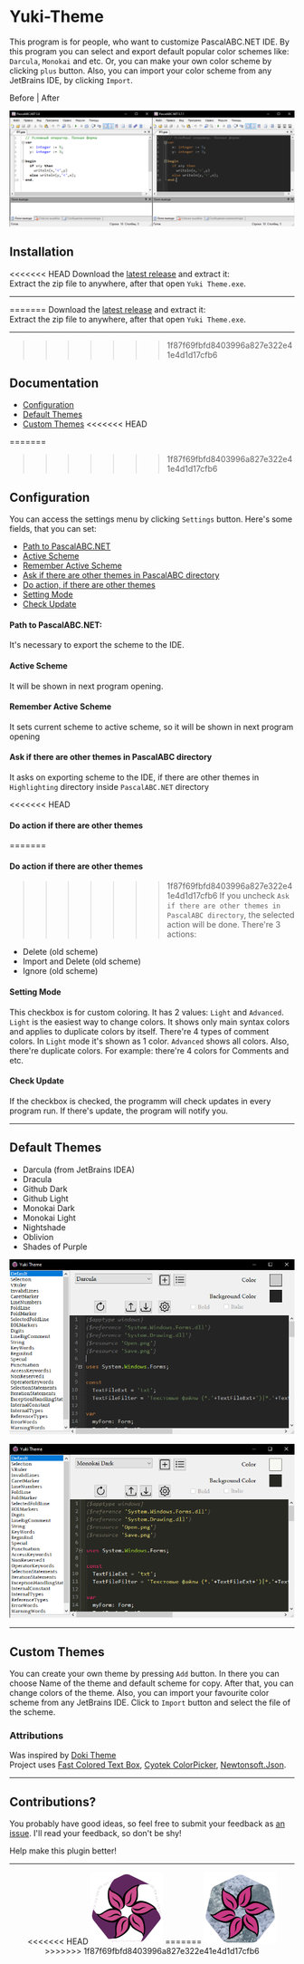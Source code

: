 # Yuki-Theme

This program is for people, who want to customize PascalABC.NET IDE. By this program you can select and export default popular color schemes like: `Darcula`, `Monokai` and etc.
Or, you can make your own color scheme by clicking `plus` button. Also, you can import your color scheme from any JetBrains IDE, by clicking `Import`.

Before     |    After

![Before and After](./screen.png)

## Installation

<<<<<<< HEAD
Download the [latest release](https://github.com/Dragon-0609/Yuki-Theme/releases/latest) and extract it: <br>
Extract the zip file to anywhere, after that open `Yuki Theme.exe`.
  
---

=======
  Download the [latest release](https://github.com/Dragon-0609/Yuki-Theme/releases/latest) and extract it: <br>
  Extract the zip file to anywhere, after that open `Yuki Theme.exe`.
  
  ---
  
>>>>>>> 1f87f69fbfd8403996a827e322e41e4d1d17cfb6
## Documentation
- [Configuration](#configuration)
- [Default Themes](#default-themes)
- [Custom Themes](#custom-themes)
<<<<<<< HEAD

=======
  
>>>>>>> 1f87f69fbfd8403996a827e322e41e4d1d17cfb6
## Configuration

You can access the settings menu by clicking `Settings` button. Here's some fields, that you can set:

- [Path to PascalABC.NET](#path-to-pascalabcnet)
- [Active Scheme](#active-scheme)
- [Remember Active Scheme](#remember-active-scheme)
- [Ask if there are other themes in PascalABC directory](#ask-if-there-are-other-themes-in-pascalabc-directory)
- [Do action, if there are other themes](#do-action-if-there-are-other-themes)
- [Setting Mode](#setting-mode)
- [Check Update](#check-update)

#### Path to PascalABC.NET:
It's necessary to export the scheme to the IDE.

#### Active Scheme
It will be shown in next program opening.

#### Remember Active Scheme
It sets current scheme to active scheme, so it will be shown in next program opening

#### Ask if there are other themes in PascalABC directory
It asks on exporting scheme to the IDE, if there are other themes in `Highlighting` directory inside `PascalABC.NET` directory

<<<<<<< HEAD
#### Do action if there are other themes
=======
#### Do action if there are other themes 
>>>>>>> 1f87f69fbfd8403996a827e322e41e4d1d17cfb6
If you uncheck `Ask if there are other themes in PascalABC directory`, the selected action will be done. There're 3 actions:
- Delete (old scheme)
- Import and Delete (old scheme)
- Ignore (old scheme)

#### Setting Mode
This checkbox is for custom coloring. It has 2 values: `Light` and `Advanced`.
`Light` is the easiest way to change colors. It shows only main syntax colors and applies to duplicate colors by itself. There're 4 types of comment colors. In `Light` mode it's shown as 1 color.
`Advanced` shows all colors. Also, there're duplicate colors. For example: there're 4 colors for Comments and etc.

#### Check Update
If the checkbox is checked, the programm will check updates in every program run. If there's update, the program will notify you.

---

## Default Themes
- Darcula (from JetBrains IDEA)
- Dracula
- Github Dark
- Github Light
- Monokai Dark
- Monokai Light
- Nightshade
- Oblivion
- Shades of Purple

![Darcula](./screen1.png)

![Monokai Dark](./screen2.png)

---

## Custom Themes
You can create your own theme by pressing `Add` button. In there you can choose Name of the theme and default scheme for copy. After that, you can change colors of the theme.
Also, you can import your favourite color scheme from any JetBrains IDE. Click to `Import` button and select the file of the scheme.

### Attributions
Was inspired by [Doki Theme](https://github.com/doki-theme/doki-theme-jetbrains) <br>
Project uses [Fast Colored Text Box](https://github.com/PavelTorgashov/FastColoredTextBox), [Cyotek ColorPicker](https://github.com/cyotek/Cyotek.Windows.Forms.ColorPicker), [Newtonsoft.Json](https://github.com/JamesNK/Newtonsoft.Json).


---

## Contributions?

You probably have good ideas, so feel free to submit your feedback as [an issue](https://github.com/Dragon-0609/Yuki-Theme/issues/new). I'll read your feedback, so don't be shy!

Help make this plugin better!


---

<div align="center">
<<<<<<< HEAD
    <img src="./Yuki Theme.Core/yuki128_2.png" ></img>
=======
    <img src="./Yuki Theme/yuki128.png" ></img>
>>>>>>> 1f87f69fbfd8403996a827e322e41e4d1d17cfb6
</div>



